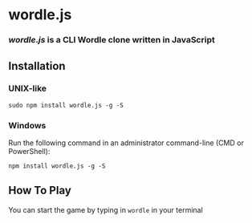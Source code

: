 # wordle.js
### *wordle.js* is a CLI Wordle clone written in JavaScript
## Installation
### UNIX-like
`sudo npm install wordle.js -g -S`
### Windows
Run the following command in an administrator command-line (CMD or PowerShell):

`npm install wordle.js -g -S`
## How To Play
You can start the game by typing in `wordle` in your terminal